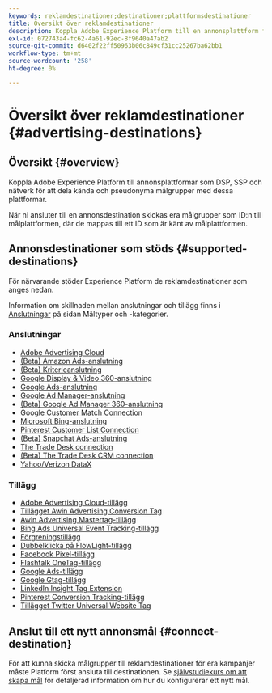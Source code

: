 ```yaml
---
keywords: reklamdestinationer;destinationer;plattformsdestinationer
title: Översikt över reklamdestinationer
description: Koppla Adobe Experience Platform till en annonsplattform från tredje part (t.ex. DSP, annonsnätverk, SSP) och dela pseudonyma målgrupper med dessa plattformar.
exl-id: 072743a4-fc62-4a61-92ec-8f9640a47ab2
source-git-commit: d6402f22ff50963b06c849cf31cc25267ba62bb1
workflow-type: tm+mt
source-wordcount: '258'
ht-degree: 0%

---
```


# Översikt över reklamdestinationer {#advertising-destinations}

## Översikt {#overview}

Koppla Adobe Experience Platform till annonsplattformar som DSP, SSP och nätverk för att dela kända och pseudonyma målgrupper med dessa plattformar.

När ni ansluter till en annonsdestination skickas era målgrupper som ID:n till målplattformen, där de mappas till ett ID som är känt av målplattformen.

## Annonsdestinationer som stöds {#supported-destinations}

För närvarande stöder Experience Platform de reklamdestinationer som anges nedan.

Information om skillnaden mellan anslutningar och tillägg finns i [Anslutningar](../../destination-types.md#connections) på sidan Måltyper och -kategorier.

### Anslutningar

* [Adobe Advertising Cloud](adobe-advertising-cloud-connection.md)
* [(Beta) Amazon Ads-anslutning](amazon-ads.md)
* [(Beta) Kriterieanslutning](criteo.md)
* [Google Display &amp; Video 360-anslutning](google-dv360.md)
* [Google Ads-anslutning](google-ads-destination.md)
* [Google Ad Manager-anslutning](google-ad-manager.md)
* [(Beta) Google Ad Manager 360-anslutning](google-ad-manager-360-connection.md)
* [Google Customer Match Connection](google-customer-match.md)
* [Microsoft Bing-anslutning](bing.md)
* [Pinterest Customer List Connection](pinterest.md)
* [(Beta) Snapchat Ads-anslutning](snap-inc.md)
* [The Trade Desk connection](tradedesk.md)
* [(Beta) The Trade Desk CRM connection](tradedesk-emails.md)
* [Yahoo/Verizon DataX](datax.md)

### Tillägg

* [Adobe Advertising Cloud-tillägg](adobe-advertising-cloud.md)
* [Tillägget Awin Advertising Conversion Tag](awin-conversiontag.md)
* [Awin Advertising Mastertag-tillägg](awin-mastertag.md)
* [Bing Ads Universal Event Tracking-tillägg](bing-ads.md)
* [Förgreningstillägg](branch.md)
* [Dubbelklicka på FlowLight-tillägg](doubleclick-floodlight.md)
* [Facebook Pixel-tillägg](facebook-pixel.md)
* [Flashtalk OneTag-tillägg](flashtalking.md)
* [Google Ads-tillägg](google-ads-extension.md)
* [Google Gtag-tillägg](gtag-advertising.md)
* [LinkedIn Insight Tag Extension](linkedin.md)
* [Pinterest Conversion Tracking-tillägg](pinterest-extension.md)
* [Tillägget Twitter Universal Website Tag](twitter-uwt.md)

## Anslut till ett nytt annonsmål {#connect-destination}

För att kunna skicka målgrupper till reklamdestinationer för era kampanjer måste Platform först ansluta till destinationen. Se [självstudiekurs om att skapa mål](../../ui/connect-destination.md) för detaljerad information om hur du konfigurerar ett nytt mål.

